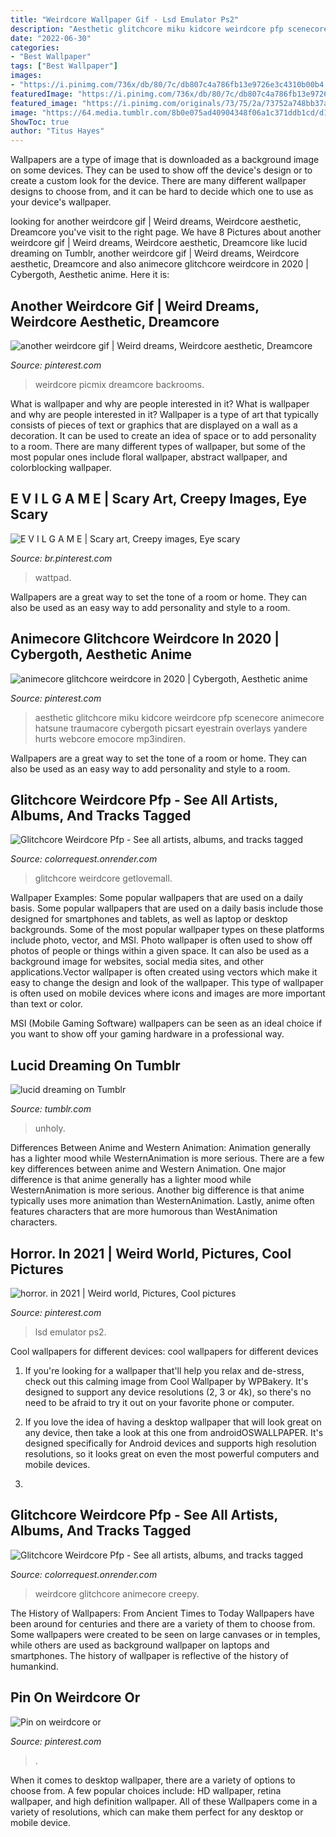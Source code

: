 ```yaml
---
title: "Weirdcore Wallpaper Gif - Lsd Emulator Ps2"
description: "Aesthetic glitchcore miku kidcore weirdcore pfp scenecore animecore hatsune traumacore cybergoth picsart eyestrain overlays yandere hurts webcore emocore mp3indiren"
date: "2022-06-30"
categories:
- "Best Wallpaper"
tags: ["Best Wallpaper"]
images:
- "https://i.pinimg.com/736x/db/80/7c/db807c4a786fb13e9726e3c4310b00b4.jpg"
featuredImage: "https://i.pinimg.com/736x/db/80/7c/db807c4a786fb13e9726e3c4310b00b4.jpg"
featured_image: "https://i.pinimg.com/originals/73/75/2a/73752a748bb37a9605f20160fca5f503.gif"
image: "https://64.media.tumblr.com/8b0e075ad40904348f06a1c371ddb1cd/d13eb3993020117e-14/s640x960/a529dfdc2d319915e5ed0a0c1d798acd247cb6d2.gif"
ShowToc: true
author: "Titus Hayes"
---
```



Wallpapers are a type of image that is downloaded as a background image on some devices. They can be used to show off the device's design or to create a custom look for the device. There are many different wallpaper designs to choose from, and it can be hard to decide which one to use as your device's wallpaper.

	

		
looking for another weirdcore gif | Weird dreams, Weirdcore aesthetic, Dreamcore you've visit to the right page. We have 8 Pictures about another weirdcore gif | Weird dreams, Weirdcore aesthetic, Dreamcore like lucid dreaming on Tumblr, another weirdcore gif | Weird dreams, Weirdcore aesthetic, Dreamcore and also animecore glitchcore weirdcore in 2020 | Cybergoth, Aesthetic anime. Here it is:
		
    
## Another Weirdcore Gif | Weird Dreams, Weirdcore Aesthetic, Dreamcore

<img loading=lazy src="https://i.pinimg.com/originals/73/75/2a/73752a748bb37a9605f20160fca5f503.gif" onerror="this.onerror=null;this.src='https://tse1.mm.bing.net/th?id=OIP.2PIh5KtxwtulTqPIokuMugHaHa&amp;pid=15.1';" alt="another weirdcore gif | Weird dreams, Weirdcore aesthetic, Dreamcore">

_Source: pinterest.com_

>weirdcore picmix dreamcore backrooms. 

	

What is wallpaper and why are people interested in it?
What is wallpaper and why are people interested in it?
Wallpaper is a type of art that typically consists of pieces of text or graphics that are displayed on a wall as a decoration. It can be used to create an idea of space or to add personality to a room. There are many different types of wallpaper, but some of the most popular ones include floral wallpaper, abstract wallpaper, and colorblocking wallpaper.

    
## E V I L G A M E | Scary Art, Creepy Images, Eye Scary

<img loading=lazy src="https://i.pinimg.com/736x/6b/b8/94/6bb894fb12b1df6ba52c73011685bb85.jpg" onerror="this.onerror=null;this.src='https://tse1.mm.bing.net/th?id=OIP.SbUJltdcqe8PXGsSNfg_2AAAAA&amp;pid=15.1';" alt="E V I L G A M E | Scary art, Creepy images, Eye scary">

_Source: br.pinterest.com_

>wattpad. 

	

Wallpapers are a great way to set the tone of a room or home. They can also be used as an easy way to add personality and style to a room.

    
## Animecore Glitchcore Weirdcore In 2020 | Cybergoth, Aesthetic Anime

<img loading=lazy src="https://i.pinimg.com/736x/db/80/7c/db807c4a786fb13e9726e3c4310b00b4.jpg" onerror="this.onerror=null;this.src='https://tse4.mm.bing.net/th?id=OIP.Nb1ett8FNGlJp_MwYpy33gHaHa&amp;pid=15.1';" alt="animecore glitchcore weirdcore in 2020 | Cybergoth, Aesthetic anime">

_Source: pinterest.com_

>aesthetic glitchcore miku kidcore weirdcore pfp scenecore animecore hatsune traumacore cybergoth picsart eyestrain overlays yandere hurts webcore emocore mp3indiren. 

	

Wallpapers are a great way to set the tone of a room or home. They can also be used as an easy way to add personality and style to a room.

    
## Glitchcore Weirdcore Pfp - See All Artists, Albums, And Tracks Tagged

<img loading=lazy src="https://64.media.tumblr.com/44e6a9c740b25831959e2ed76a56c679/725404d8c157a562-26/s500x750/2aa715f1a525438b6ce2a74433b248fb0fb986ec.png" onerror="this.onerror=null;this.src='https://tse2.mm.bing.net/th?id=OIP.5CCt2SEZ-uPCRF2rejhcHwHaFj&amp;pid=15.1';" alt="Glitchcore Weirdcore Pfp - See all artists, albums, and tracks tagged">

_Source: colorrequest.onrender.com_

>glitchcore weirdcore getlovemall. 

	

Wallpaper Examples: Some popular wallpapers that are used on a daily basis.
Some popular wallpapers that are used on a daily basis include those designed for smartphones and tablets, as well as laptop or desktop backgrounds. Some of the most popular wallpaper types on these platforms include photo, vector, and MSI. 
Photo wallpaper is often used to show off photos of people or things within a given space. It can also be used as a background image for websites, social media sites, and other applications.Vector wallpaper is often created using vectors which make it easy to change the design and look of the wallpaper. This type of wallpaper is often used on mobile devices where icons and images are more important than text or color. 

MSI (Mobile Gaming Software) wallpapers can be seen as an ideal choice if you want to show off your gaming hardware in a professional way.

    
## Lucid Dreaming On Tumblr

<img loading=lazy src="https://64.media.tumblr.com/8b0e075ad40904348f06a1c371ddb1cd/d13eb3993020117e-14/s640x960/a529dfdc2d319915e5ed0a0c1d798acd247cb6d2.gif" onerror="this.onerror=null;this.src='https://tse3.mm.bing.net/th?id=OIP.lirpkv0oY7e1c2xUH7wuNQHaFj&amp;pid=15.1';" alt="lucid dreaming on Tumblr">

_Source: tumblr.com_

>unholy. 

	

Differences Between Anime and Western Animation: Animation generally has a lighter mood while WesternAnimation is more serious.
There are a few key differences between anime and Western Animation. One major difference is that anime generally has a lighter mood while WesternAnimation is more serious. Another big difference is that anime typically uses more animation than WesternAnimation. Lastly, anime often features characters that are more humorous than WestAnimation characters.

    
## Horror. In 2021 | Weird World, Pictures, Cool Pictures

<img loading=lazy src="https://i.pinimg.com/736x/30/3d/41/303d41fcdf729e776fc4e6c6754ac4f8.jpg" onerror="this.onerror=null;this.src='https://tse1.mm.bing.net/th?id=OIP.aqC6OeKBmUU-0mEvMKzuoQHaDu&amp;pid=15.1';" alt="horror. in 2021 | Weird world, Pictures, Cool pictures">

_Source: pinterest.com_

>lsd emulator ps2. 

	

Cool wallpapers for different devices:
cool wallpapers for different devices 

1. If you're looking for a wallpaper that'll help you relax and de-stress, check out this calming image from Cool Wallpaper by WPBakery. It's designed to support any device resolutions (2, 3 or 4k), so there's no need to be afraid to try it out on your favorite phone or computer.

2. If you love the idea of having a desktop wallpaper that will look great on any device, then take a look at this one from androidOSWALLPAPER. It's designed specifically for Android devices and supports high resolution resolutions, so it looks great on even the most powerful computers and mobile devices.

3.

    
## Glitchcore Weirdcore Pfp - See All Artists, Albums, And Tracks Tagged

<img loading=lazy src="https://64.media.tumblr.com/85b457c61d85ab035b9a20ddc27fb387/7d577ccfb9218274-21/s1280x1920/9217b9d8d9e1a15cae9cc803e86152585affcbe4.jpg" onerror="this.onerror=null;this.src='https://tse3.mm.bing.net/th?id=OIP.Abh4DGxfb91YWO-5BkecvgHaEI&amp;pid=15.1';" alt="Glitchcore Weirdcore Pfp - See all artists, albums, and tracks tagged">

_Source: colorrequest.onrender.com_

>weirdcore glitchcore animecore creepy. 

	

The History of Wallpapers: From Ancient Times to Today
Wallpapers have been around for centuries and there are a variety of them to choose from. Some wallpapers were created to be seen on large canvases or in temples, while others are used as background wallpaper on laptops and smartphones. The history of wallpaper is reflective of the history of humankind.

    
## Pin On Weirdcore Or

<img loading=lazy src="https://i.pinimg.com/736x/2c/56/d9/2c56d95cd46dd41e1fe5dd2d97911b40.jpg" onerror="this.onerror=null;this.src='https://tse2.mm.bing.net/th?id=OIP.HjWRI-GOOYT8qwGLWjaLawHaHa&amp;pid=15.1';" alt="Pin on weirdcore or">

_Source: pinterest.com_

>. 

	

When it comes to desktop wallpaper, there are a variety of options to choose from. A few popular choices include: HD wallpaper, retina wallpaper, and high definition wallpaper. All of these Wallpapers come in a variety of resolutions, which can make them perfect for any desktop or mobile device. 

